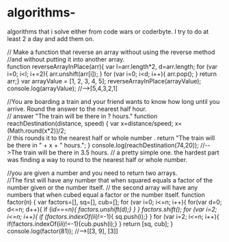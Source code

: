 # algorithms-
algorithms that i solve either from code wars or coderbyte.  I try to do at least 2 a day and add them on. 

// Make a function that reverse an array without using the reverse method 
//and without putting it into another array.  
function reverseArrayInPlace(arr){
  var l=arr.length*2, d=arr.length;
  for (var i=0; i<l; i+=2){
    arr.unshift(arr[i]);
  }
  for (var i=0; i<d; i++){
       arr.pop();
       }
  return arr;}
var arrayValue = [1, 2, 3, 4, 5];
reverseArrayInPlace(arrayValue);
console.log(arrayValue);
//-->[5,4,3,2,1]

//You are boarding a train and your friend wants to know how long until you arrive.  Round the answer to the nearest half hour.   
// answer "The train will be there in ? hours."
function reachDestination(distance, speed) {
	var x=distance/speed;
  x=(Math.round(x*2))/2;   
  // this rounds it to the nearest half or whole number .
  return "The train will be there in " + x + " hours.";
}
console.log(reachDestination(74,20));
//-->The train will be there in 3.5 hours.
// a pretty simple one.  the hardest part was finding a way to round to the nearest half or whole number. 

//you are given a number and you need to return two arrays.  
//The first will have any number that when squared equals a factor of the number given or the number itself.
// the second array will have any numbers that when cubed equal a factor or the number itself. 
function factor(n) {
  var factors=[], sq=[], cub=[];
  for (var i=0; i<=n; i++){
    for(var d=0; d<=n; d++){
      if (i*d===n){ factors.unshift(d);}
    }
  }
  factors.shift();
  for (var i=2; i<=n; i++){
    if (factors.indexOf(i*i)!=-1){ sq.push(i);}
  }
  for (var i=2; i<=n; i++){
    if(factors.indexOf(i*i*i)!=-1){cub.push(i);}
  }
  return [sq, cub];
}
console.log(factor(81));
//-->[[3, 9], [3]]

